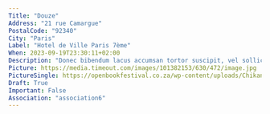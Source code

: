 ```yaml
---
Title: "Douze"
Address: "21 rue Camargue"
PostalCode: "92340"
City: "Paris"
Label: "Hotel de Ville Paris 7ème"
When: 2023-09-19T23:30:11+02:00
Description: "Donec bibendum lacus accumsan tortor suscipit, vel sollicitudin velit eleifend. Etiam convallis tempus tempor."
Picture: https://media.timeout.com/images/101382153/630/472/image.jpg
PictureSingle: https://openbookfestival.co.za/wp-content/uploads/Chikane-Breaking-a-Rainbow-300x500.jpg
Draft: True
Important: False
Association: "association6"
---
```

